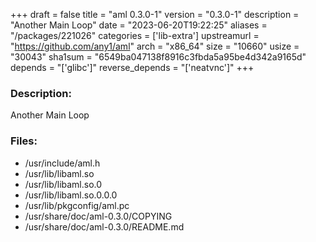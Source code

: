 +++
draft = false
title = "aml 0.3.0-1"
version = "0.3.0-1"
description = "Another Main Loop"
date = "2023-06-20T19:22:25"
aliases = "/packages/221026"
categories = ['lib-extra']
upstreamurl = "https://github.com/any1/aml"
arch = "x86_64"
size = "10660"
usize = "30043"
sha1sum = "6549ba047138f8916c3fbda5a95be4d342a9165d"
depends = "['glibc']"
reverse_depends = "['neatvnc']"
+++
### Description: 
Another Main Loop

### Files: 
* /usr/include/aml.h
* /usr/lib/libaml.so
* /usr/lib/libaml.so.0
* /usr/lib/libaml.so.0.0.0
* /usr/lib/pkgconfig/aml.pc
* /usr/share/doc/aml-0.3.0/COPYING
* /usr/share/doc/aml-0.3.0/README.md
